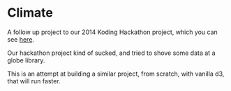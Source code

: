 Climate
================
A follow up project to our 2014 Koding Hackathon project, which you can see [here](https://github.com/cakesofwrath/ClimateChange.js).

Our hackathon project kind of sucked, and tried to shove some data at a globe library.

This is an attempt at building a similar project, from scratch, with vanilla d3, that will run faster.
